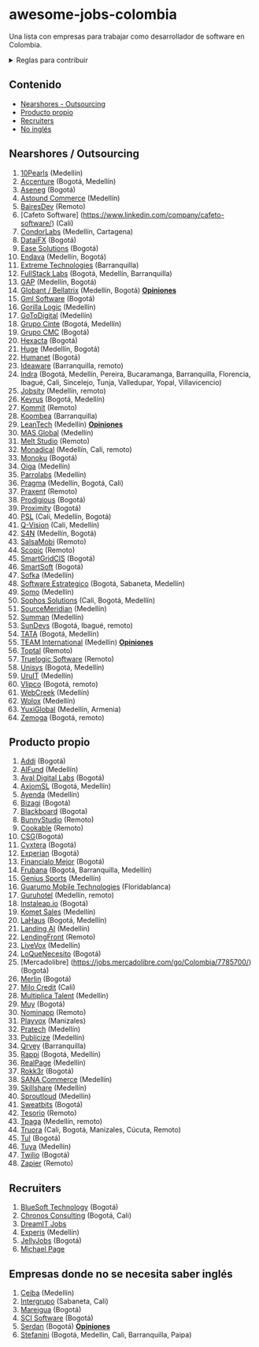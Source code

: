 # awesome-jobs-colombia

Una lista con empresas para trabajar como desarrollador de software en Colombia.

<details>
  <summary>Reglas para contribuir</summary>
  
  ## Reglas 
  1. Si la empresa desarrolla principalmente para otras compañías, se debe colocar en categoría "Nearshore" (nearshore para esta lista se puede tomar como sinónimo de "outsourcing" o "agencia")
  2. Sólo agregar empresas con página de Careers o en su defecto con vacantes posteadas regularmente por LinkedIn. Esto se hace con el fin de mantener en este listado empresas que esten contratando regularmente, así se mantendrá vigente por más tiempo y es más útil para los devs que la visiten.
 3. Los PRs se pueden realizar por medio de "patches" o creando nuevas ramas y haciendo merge request.
 4. Si se tienen dudas respecto a algo por agregar/modificar se puede crear un issue. O hacer directamente el cambio + PR; dentro del PR se discutirá la duda. 
     
</details>

## Contenido

- [Nearshores - Outsourcing](#nearshores)
- [Producto propio](#producto-propio)
- [Recruiters](#recruiters)
- [No inglés](#empresas-donde-no-se-necesita-saber-inglés)

## Nearshores / Outsourcing

1. [10Pearls](https://10pearls.com/join-our-team/) (Medellín)
1. [Accenture](https://www.accenture.com/co-es/careers/jobsearch?jk=&sb=1) (Bogotá, Medellín)
1. [Aseneg](https://www.aseneg.com/ofertas-laborales/) (Bogotá)
1. [Astound Commerce](https://careers.astoundcommerce.com/vacancies/all/medellin/) (Medellín)
1. [BairesDev](https://www.bairesdev.com/careers/) (Remoto)
1. [Cafeto Software] (https://www.linkedin.com/company/cafeto-software/) (Cali)
1. [CondorLabs](https://condorlabs.io/hiring) (Medellín, Cartagena)
1. [DataiFX](https://www.linkedin.com/jobs/view/1713642058/) (Bogotá)
1. [Ease Solutions](https://apply.workable.com/ease-solutions-pte-ltd/) (Bogotá)
1. [Endava](https://careers.endava.com/en) (Medellín, Bogotá)
1. [Extreme Technologies](https://www.linkedin.com/company/extreme-technologies-s-a-/jobs/) (Barranquilla)
1. [FullStack Labs](https://apply.workable.com/fullstack-labs/) (Bogotá, Medellín, Barranquilla)
1. [GAP](https://www.growthaccelerationpartners.com/careers/job-listings/) (Medellín, Bogotá)
1. [Globant / Bellatrix](https://www.globant.com/careers) (Medellín, Bogotá) [**Opiniones**](https://github.com/suarezafelipe/awesome-jobs-colombia/wiki/Globant)
1. [Gml Software](https://www.linkedin.com/company/gmlsoftware/jobs/) (Bogotá)
1. [Gorilla Logic](https://gorillalogic.secure.force.com/Careers) (Medellín)
1. [GoToDigital](https://gotodigital.es/empleo/) (Medellín)
1. [Grupo Cinte](https://grupocinte.com/vacantes/) (Bogotá, Medellín)
1. [Grupo CMC](https://www.grupocmc.co/trabaja-con-nosotros/) (Bogotá)
1. [Hexacta](http://careers.hexacta.com/) (Bogotá)
1. [Huge](https://www.hugeinc.com/careers/jobs) (Medellín, Bogotá)
1. [Humanet](https://humanet.hiringroom.com/jobs/) (Bogotá)
1. [Ideaware](https://ideaware.co/careers/) (Barranquilla, remoto)
1. [Indra](https://www.indracompany.com/es/trabajar-indra-2) (Bogotá, Medellín, Pereira, Bucaramanga, Barranquilla, Florencia, Ibagué, Cali, Sincelejo, Tunja, Valledupar, Yopal, Villavicencio)
1. [Jobsity](https://www.jobsity.com/careers) (Medellín, remoto)
1. [Keyrus](https://www.keyrus.com/en/job-offers-and-internships/) (Bogotá, Medellín)
1. [Kommit](https://kommit.co/home) (Remoto)
1. [Koombea](https://www.koombea.com/careers/#positions-list) (Barranquilla)
1. [LeanTech](https://lssdevelopment.typeform.com/to/Gea9dt) (Medellín) [**Opiniones**](https://github.com/suarezafelipe/awesome-jobs-colombia/wiki/Lean-Teach) 
1. [MAS Global](https://masglobalconsulting.applytojob.com/) (Medellín)
1. [Melt Studio](https://www.meltstudio.co/jobs) (Remoto)
1. [Monadical](https://monadical.com/team.html#join) (Medellín, Cali, remoto)
1. [Monoku](https://monoku.recruiterbox.com/) (Bogotá)
1. [Oiga](https://oiga.com/unete-a-nosotros/) (Medellín)
1. [Parrolabs](https://www.parrolabs.com/careers/) (Medellín)
1. [Pragma](https://www.pragma.com.co/trabaja-con-nosotros) (Medellín, Bogotá, Cali)
1. [Praxent](https://praxent.com/careers) (Remoto)
1. [Prodigious](https://by.prodigious.com/careers/) (Bogotá)
1. [Proximity](https://www.proximity.com.co/equipo-unete) (Bogotá)
1. [PSL](https://www.psl.com.co/empleo.html) (Cali, Medellín, Bogotá)
1. [Q-Vision](https://qvisiontechnologies.com/unete/) (Cali, Medellín)
1. [S4N](https://jobs.lever.co/s4n) (Medellín, Bogotá)
1. [SalsaMobi](https://salsamobi.com/careers/) (Remoto)
1. [Scopic](https://scopicsoftware.com/careers/) (Remoto)
1. [SmartGridCIS](http://smartgridcis.com/about/careers/) (Bogotá)
1. [SmartSoft](https://www.linkedin.com/company/smartsoft-colombia/jobs/) (Bogotá)
1. [Sofka](https://www.sofka.com.co/es/trabaja_con_nosotros_registro/) (Medellín)
1. [Software Estrategico](https://www.computrabajo.com.co/empresas/ofertas-de-trabajo-de-software-estrategico-sas-F5F7931090C29EF4) (Bogotá, Sabaneta, Medellín)
1. [Somo](https://www.somoglobal.com/career/) (Medellín)
1. [Sophos Solutions](https://sophossolutions.com/trabaja-con-nosotros/) (Cali, Bogotá, Medellín)
1. [SourceMeridian](https://sourcemeridian.com/work-with-us/) (Medellín)
1. [Summan](https://www.summan.com/trabaja-con-nosotros/) (Medellín)
1. [SunDevs](https://sundevs.com/careers/) (Bogotá, Ibagué, remoto)
1. [TATA](https://ibegin.tcs.com/iBegin/) (Bogotá, Medellín)
1. [TEAM International](https://www.teaminternational.com/careers/) (Medellín) [**Opiniones**](https://github.com/suarezafelipe/awesome-jobs-colombia/wiki/Team-International)
1. [Toptal](https://www.toptal.com/careers#positions) (Remoto)
1. [Truelogic Software](https://www.truelogicsoftware.com/careers/) (Remoto)
1. [Unisys](https://unisys.wd5.myworkdayjobs.com/External/3/refreshFacet/318c8bb6f553100021d223d9780d30be) (Bogotá, Medellín)
1. [UruIT](https://uruit.com/careers) (Medellín)
1. [Vlipco](https://www.vlipco.com/careers) (Bogotá, remoto)
1. [WebCreek](https://webcreek.com/en/careers/) (Medellín)
1. [Wolox](https://wolox.recruitee.com/) (Medellín)
1. [YuxiGlobal](https://www.yuxiglobal.com/careers) (Medellín, Armenia)
1. [Zemoga](https://www.zemoga.com/jobs) (Bogotá, remoto)



## Producto propio

1. [Addi](https://jobs.lever.co/addi) (Bogotá)
1. [AIFund](https://aifund.ai/careers/) (Medellín)
1. [Aval Digital Labs](https://www.linkedin.com/company/avaldigitallabs/) (Bogotá)
1. [AxiomSL](https://apply.workable.com/axiomsl/) (Bogotá, Medellín)
1. [Ayenda](https://ayenda.recruitee.com/) (Medellín)
1. [Bizagi](https://apply.workable.com/bizagi/) (Bogotá)
1. [Blackboard](https://co.linkedin.com/jobs/blackboard-empleos?position=1&pageNum=0) (Bogota)
1. [BunnyStudio](https://weare.bunnystudio.com/careers/) (Remoto)
1. [Cookable](https://apply.workable.com/cookable-inc/) (Remoto)
1. [CSG](https://careers.csgi.com/search-results?qcountry=Colombia)(Bogotá)
1. [Cyxtera](https://usr57.dayforcehcm.com/CandidatePortal/en-US/cyxtera/) (Bogotá)
1. [Experian](https://experian.referrals.selectminds.com/jobs/search/4129592) (Bogotá)
1. [Financialo Mejor](https://www.linkedin.com/company/financialo-mejor/jobs/) (Bogotá)
1. [Frubana](https://jobs.lever.co/frubana?) (Bogotá, Barranquilla, Medellín)
1. [Genius Sports](https://geniussports.gr8people.com/index.gp?method=cappportal.showPortalSearch&sysLayoutID=123) (Medellín)
1. [Guarumo Mobile Technologies](https://www.linkedin.com/company/guarumo/jobs/) (Floridablanca)
1. [Guruhotel](https://guruhotel.com/en/trabaja-con-nosotros/) (Medellín, remoto)
1. [Instaleap.io](https://instaleap.io/careers) (Bogotá)
1. [Komet Sales](https://www.kometsales.com/pages/careers) (Medellín)
1. [LaHaus](https://apply.workable.com/lahaus/) (Bogotá, Medellín)
1. [Landing AI](https://landing.ai/careers/) (Medellín)
1. [LendingFront](https://angel.co/company/lendingfront/jobs) (Remoto)
1. [LiveVox](https://jobs.jobvite.com/livevox/search?l=CO-MD+-+COL-HQ-Medellin&c=) (Medellín)
1. [LoQueNecesito](https://www.linkedin.com/company/loquenecesito-co/jobs/) (Bogotá)
1. [Mercadolibre] (https://jobs.mercadolibre.com/go/Colombia/7785700/) (Bogotá)
1. [Merlin](https://merlinjobs.com/work-with-merlin) (Bogotá)
1. [Milo Credit](https://jobs.lever.co/milocredit?department=Research%20%26%20Development&team=Engineering) (Cali)
1. [Multiplica Talent](https://apply.workable.com/multiplica-1/) (Medellín)
1. [Muy](https://home.muy.com.co/#/trabajaconnosotros) (Bogotá)
1. [Nominapp](https://nominapp.com/co/jobs/) (Remoto)
1. [Playvox](http://jobs.playvox.com/) (Manizales)
1. [Pratech](https://www.pratechgroup.com/trabaja-en-pratech/) (Medellín)
1. [Publicize](https://publicize.co/careers/) (Medellín)
1. [Qrvey](https://qrvey.com/careers) (Barranquilla)
1. [Rappi](https://www.rappi.com/jobs/) (Bogotá, Medellín)
1. [RealPage](https://careers-realpage.icims.com/jobs/search?ss=1&searchRelation=keyword_all&searchCompany=1145) (Medellín)
1. [Rokk3r](https://apply.workable.com/rokk3r/) (Bogotá)
1. [SANA Commerce](https://www.sana-commerce.com/careers/) (Medellín)
1. [Skillshare](https://jobs.lever.co/skillshare?location=Medell%C3%ADn) (Medellín)
1. [Sproutloud](https://sproutloud.applytojob.com/apply) (Medellín)
1. [Sweatbits](https://sweatbits.co/platform/work_with_us) (Bogotá)
1. [Tesorio](https://jobs.lever.co/tesorio/) (Remoto)
1. [Tpaga](https://tpaga.co/trabaja-con-nosotros/) (Medellín, remoto)
1. [Truora](https://www.truora.com/careers-spanish) (Cali, Bogotá, Manizales, Cúcuta, Remoto)
1. [Tul](https://tul.com.co/jobs/) (Bogotá)
1. [Tuya](https://www.linkedin.com/company/tuya-s-a/jobs/) (Medellín)
1. [Twilio](https://www.twilio.com/company/jobs) (Bogotá)
1. [Zapier](https://zapier.com/jobs/) (Remoto)

## Recruiters

1. [BlueSoft Technology](http://www.bluesoft.com.co/html/oportunidades.html) (Bogotá)
1. [Chronos Consulting](https://www.chronosconsulting.com/job-offers/colombia/) (Bogotá, Cali)
1. [DreamIT Jobs](https://dreamitjobs.net/)
1. [Experis](https://www.manpower.com/ManpowerUSA/home/!ut/p/z1/04_Sj9CPykssy0xPLMnMz0vMAfIjo8ziTfw9zDw9nA18LFyDjAwczTwDjYw9jIydPY31w_Wj9KOASgxwAEcD_YLsbEUAylnE_Q!!/dz/d5/L0lDUmlTUSEhL3dHa0FKRnNBLzROV3FpQSEhL2VuX1VT/) (Medellín)
1. [JellyJobs](https://jellyjob.com/empleo/) (Bogotá)
1. [Michael Page](https://www.michaelpage.com.co/job-search)

## Empresas donde no se necesita saber inglés

1. [Ceiba](https://www.linkedin.com/company/ceiba-software-house/jobs/) (Medellin)
1. [Intergrupo](http://www.intergrupo.com/en/vacancies/) (Sabaneta, Cali)
1. [Mareigua](https://www.mareigua.co/es/ofertas-laborales/) (Bogotá)
1. [SCI Software](https://www.linkedin.com/in/sci-software-development-sas-252718b4/detail/recent-activity/shares/) (Bogotá)
1. [Serdan](http://ofertaslaborales.serdan.com.co/?O=Index.Ofertas) (Bogotá) [**Opiniones**](https://github.com/suarezafelipe/awesome-jobs-colombia/wiki/Serdan)  
1. [Stefanini](https://stefanini.com/en/careers) (Bogotá, Medellin, Cali, Barranquilla, Paipa)
